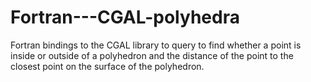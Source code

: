 Fortran---CGAL-polyhedra
========================

Fortran bindings to the CGAL library to query to find whether a point is inside or outside of a polyhedron and the distance of the point to the closest point on the surface of the polyhedron.
